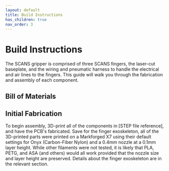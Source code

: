 ```yaml
---
layout: default
title: Build Instructions 
has_children: true
nav_order: 3
---
```


# Build Instructions

The SCANS gripper is comprised of three SCANS fingers, the laser-cut baseplate, and the wiring and pneumatic harness to handle the electrical and air lines to the fingers. This guide will walk you through the fabrication and assembly of each component. 

## Bill of Materials

## Initial Fabrication

To begin assembly, 3D-print all of the components in [STEP file reference], and have the PCB's fabricated. Save for the finger exoskeleton, all of the 3D-printed parts were printed on a Markforged X7 using their default settings for Onyx (Carbon-Fiber Nylon) and a 0.4mm nozzle at a 0.1mm layer height. While other filaments were not tested, it is likely that PLA, PETG, and ASA (and others) would all work provided that the nozzle size and layer height are preserved. Details about the finger exoskeleton are in the relevant section.
